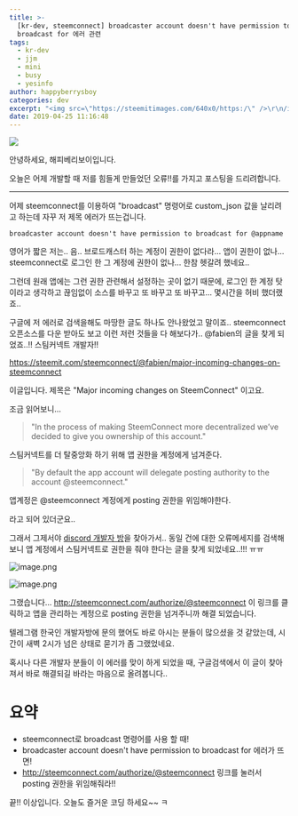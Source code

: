 ```yaml
---
title: >-
  [kr-dev, steemconnect] broadcaster account doesn't have permission to
  broadcast for 에러 관련
tags:
  - kr-dev
  - jjm
  - mini
  - busy
  - yesinfo
author: happyberrysboy
categories: dev
excerpt: "<img src=\"https://steemitimages.com/640x0/https:/\" />\r\n/ipfs.busy.org/ipfs/Qman2EX2PHQ4YpS5QRttNh6yBApcQQVc3YD2iheeThsdS8)  안녕하세요, 해피베리보이입니다.  오늘은 어제 개발할 때 저를 힘들게 만들었던 오류!!를 가지고 포스팅을 드리려합니다.  ___  어제 steemconnect를 이용하여 \"broadcast\" 명령어로 custom_json 값을 날리려고....."
date: 2019-04-25 11:16:48
---
```


![](https://steemitimages.com/640x0/https://ipfs.busy.org/ipfs/Qman2EX2PHQ4YpS5QRttNh6yBApcQQVc3YD2iheeThsdS8)

안녕하세요, 해피베리보이입니다.

오늘은 어제 개발할 때 저를 힘들게 만들었던 오류!!를 가지고 포스팅을 드리려합니다.

___

어제 steemconnect를 이용하여 "broadcast" 명령어로 custom_json 값을 날리려고 하는데 자꾸 저 제목 에러가 뜨는겁니다.

```
broadcaster account doesn't have permission to broadcast for @appname
```

영어가 짧은 저는.. 음.. 브로드캐스터 하는 계정이 권한이 없다라... 앱이 권한이 없나... steemconnect로 로그인 한 그 계정에 권한이 없나... 한참 헷갈려 했네요..

그런데 원래 앱에는 그런 권한 관련해서 설정하는 곳이 없기 때문에, 로그인 한 계정 탓이라고 생각하고 끊임없이 소스를 바꾸고 또 바꾸고 또 바꾸고... 몇시간을 허비 했더랬죠..

구글에 저 에러로 검색을해도 마땅한 글도 하나도 안나왔었고 말이죠..
steemconnect 오픈소스를 다운 받아도 보고 이런 저런 것들을 다 해보다가.. 
@fabien의 글을 찾게 되었죠..!! 스팀커넥트 개발자!!

https://steemit.com/steemconnect/@fabien/major-incoming-changes-on-steemconnect

이글입니다. 제목은 "Major incoming changes on SteemConnect" 이고요.

조금 읽어보니...


>"In the process of making SteemConnect more decentralized we’ve decided to give you ownership of this account."

스팀커넥트를 더 탈중앙화 하기 위해 앱 권한을 계정에게 넘겨준다.

>"By default the app account will delegate posting authority to the account @steemconnect."

앱계정은 @steemconnect 계정에게 posting 권한을 위임해야한다.

라고 되어 있더군요..

그래서 그제서야 [discord 개발자 방](https://discord.gg/NCZMVev)을 찾아가서.. 동일 건에 대한 오류메세지를 검색해보니 앱 계정에서 스팀커넥트로 권한을 줘야 한다는 글을 찾게 되었네요..!!! ㅠㅠ

![image.png](https://ipfs.busy.org/ipfs/QmRgZnSgZgg2K7Z1F7hvWRjXWnDA4rLAqaHZmU2ZnVib6o)

![image.png](https://ipfs.busy.org/ipfs/QmNyGzShBDRFin7eKJTaHLzTvUrTUpTiftvYiT25n7UWSS)

그랬습니다...
http://steemconnect.com/authorize/@steemconnect
이 링크를 클릭하고 앱을 관리하는 계정으로 posting 권한을 넘겨주니까 해결 되었습니다.

 텔레그램 한국인 개발자방에 문의 했어도 바로 아시는 분들이 많으셨을 것 같았는데, 시간이 새벽 2시가 넘은 상태로 묻기가 좀 그랬었네요.

혹시나 다른 개발자 분들이 이 에러를 맞이 하게 되었을 때, 구글검색에서 이 글이 찾아져서 바로 해결되길 바라는 마음으로 올려봅니다..

# 요약
- steemconnect로 broadcast 명령어를 사용 할 때!
- broadcaster account doesn't have permission to broadcast for 에러가 뜨면!
- http://steemconnect.com/authorize/@steemconnect 링크를 눌러서 posting 권한을 위임해줘라!!

끝!! 이상입니다.
오늘도 즐거운 코딩 하세요~~ ㅋ